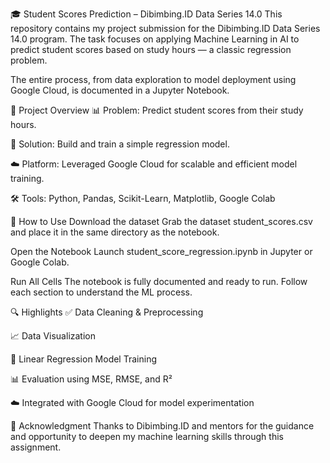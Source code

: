 🎓 Student Scores Prediction – Dibimbing.ID Data Series 14.0
This repository contains my project submission for the Dibimbing.ID Data Series 14.0 program. The task focuses on applying Machine Learning in AI to predict student scores based on study hours — a classic regression problem.

The entire process, from data exploration to model deployment using Google Cloud, is documented in a Jupyter Notebook.

📁 Project Overview
📊 Problem: Predict student scores from their study hours.

🤖 Solution: Build and train a simple regression model.

☁️ Platform: Leveraged Google Cloud for scalable and efficient model training.

🛠️ Tools: Python, Pandas, Scikit-Learn, Matplotlib, Google Colab

📌 How to Use
Download the dataset
Grab the dataset student_scores.csv and place it in the same directory as the notebook.

Open the Notebook
Launch student_score_regression.ipynb in Jupyter or Google Colab.

Run All Cells
The notebook is fully documented and ready to run. Follow each section to understand the ML process.

🔍 Highlights
✅ Data Cleaning & Preprocessing

📈 Data Visualization

🧠 Linear Regression Model Training

📊 Evaluation using MSE, RMSE, and R²

☁️ Integrated with Google Cloud for model experimentation

🙌 Acknowledgment
Thanks to Dibimbing.ID and mentors for the guidance and opportunity to deepen my machine learning skills through this assignment.
